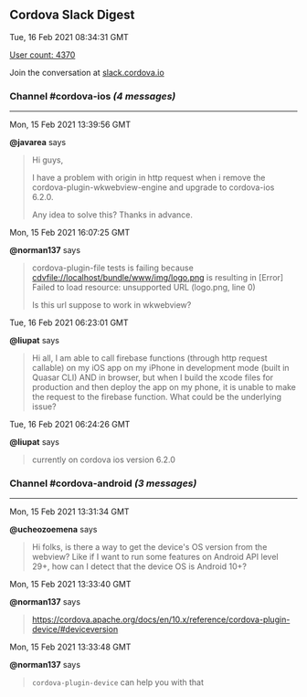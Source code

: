 ## Cordova Slack Digest
Tue, 16 Feb 2021 08:34:31 GMT

[User count: 4370](https://cordova.slack.com/)


Join the conversation at [slack.cordova.io](http://slack.cordova.io/)

### __Channel #cordova-ios__ _(4 messages)_
---

Mon, 15 Feb 2021 13:39:56 GMT

__@javarea__ says 
> Hi guys,
> 
> I have a problem with origin in http request when i remove the cordova-plugin-wkwebview-engine and upgrade to cordova-ios 6.2.0.
> 
> Any idea to solve this? Thanks in advance.
> 

Mon, 15 Feb 2021 16:07:25 GMT

__@norman137__ says 
> cordova-plugin-file tests is failing because <cdvfile://localhost/bundle/www/img/logo.png> is resulting in [Error] Failed to load resource: unsupported URL (logo.png, line 0)
> 
> Is this url suppose to work in wkwebview?
> 

Tue, 16 Feb 2021 06:23:01 GMT

__@liupat__ says 
> Hi all, I am able to call firebase functions (through http request callable) on my iOS app on my iPhone in development mode (built in Quasar CLI) AND in browser, but when I build the xcode files for production and then deploy the app on my phone, it is unable to make the request to the firebase function. What could be the underlying issue?
> 

Tue, 16 Feb 2021 06:24:26 GMT

__@liupat__ says 
> currently on cordova ios version 6.2.0
> 

### __Channel #cordova-android__ _(3 messages)_
---

Mon, 15 Feb 2021 13:31:34 GMT

__@ucheozoemena__ says 
> Hi folks, is there a way to get the device's OS version from the webview? Like if I want to run some features on Android API level 29+, how can I detect that the device OS is Android 10+?
> 

Mon, 15 Feb 2021 13:33:40 GMT

__@norman137__ says 
> <https://cordova.apache.org/docs/en/10.x/reference/cordova-plugin-device/#deviceversion>
> 

Mon, 15 Feb 2021 13:33:48 GMT

__@norman137__ says 
> `cordova-plugin-device` can help you with that
> 
